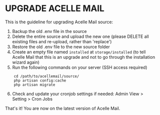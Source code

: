 # UPGRADE ACELLE MAIL

This is the guideline for upgrading Acelle Mail source:

1. Backup the old .env file in the source
2. Delete the entire source and upload the new one (please DELETE all existing files and re-upload, rather than 'replace')
3. Restore the old .env file to the new source folder
4. Create an empty file named `installed` at `storage/installed` (to tell Acelle Mail that this is an upgrade and not to go through the installation wizard again)
5. Run the following commands on your server (SSH access required)
````
    cd /path/to/acellemail/source/
    php artisan config:cache
    php artisan migrate
````
6. Check and update your cronjob settings if needed: Admin View > Setting > Cron Jobs

That's it! You are now on the latest version of Acelle Mail.
